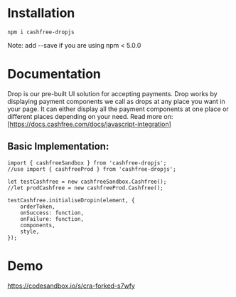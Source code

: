 # **Installation**

```
npm i cashfree-dropjs
```

Note: add --save if you are using npm < 5.0.0

# Documentation

Drop is our pre-built UI solution for accepting payments. Drop works by displaying payment components we call as drops at any place you want in your page. It can either display all the payment components at one place or different places depending on your need. Read more on:
[https://docs.cashfree.com/docs/javascript-integration]

## Basic Implementation:
```
import { cashfreeSandbox } from 'cashfree-dropjs';
//use import { cashfreeProd } from 'cashfree-dropjs';

let testCashfree = new cashfreeSandbox.Cashfree();
//let prodCashfree = new cashfreeProd.Cashfree();

testCashfree.initialiseDropin(element, {
    orderToken,
    onSuccess: function,
    onFailure: function,
    components,
    style,
});
```

# Demo


https://codesandbox.io/s/cra-forked-s7wfy
